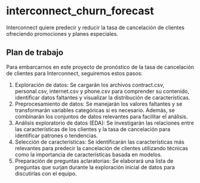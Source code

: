 # interconnect_churn_forecast

Interconnect quiere predecir y reducir la tasa de cancelación de clientes ofreciendo promociones y planes especiales.

## Plan de trabajo

Para embarcarnos en este proyecto de pronóstico de la tasa de cancelación de clientes para Interconnect, seguiremos estos pasos:

1. Exploración de datos: Se cargarán los archivos contract.csv, personal.csv, internet.csv y phone.csv para comprender su contenido, identificar datos faltantes y visualizar la distribución de características.
2. Preprocesamiento de datos: Se manejarán los valores faltantes y se transformarán variables categóricas si es necesario. Además, se combinarán los conjuntos de datos relevantes para facilitar el análisis.
3. Análisis exploratorio de datos (EDA): Se investigarán las relaciones entre las características de los clientes y la tasa de cancelación para identificar patrones o tendencias.
4. Selección de características: Se identificarán las características más relevantes para predecir la cancelación de clientes utilizando técnicas como la importancia de características basada en modelos.
5. Preparación de preguntas aclaratorias: Se elaborará una lista de preguntas que surjan durante la exploración inicial de datos para discutirlas con el equipo.

<!-- TODO falta ponerle más detalles al readme -->
<!-- TODO falta requirements.txt -->
<!-- TODO faltan instrucciones de ejecusiuón -->
<!-- TODO Falta estructura modular. -->